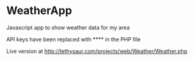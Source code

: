 # WeatherApp
Javascript app to show weather data for my area 

API keys have been replaced with **** in the PHP file

Live version at http://tethysaur.com/projects/web/Weather/Weather.php

